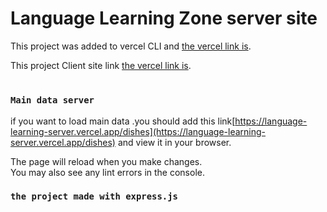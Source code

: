 # Language Learning Zone server site

This project was added to vercel CLI and [the vercel link is](https://ma-er-ranna-server.vercel.app).


This project Client site link [the vercel link is](https://ma-er-ranna.web.app).

#

### `Main data server `

if you want to load main data .you should add this link[https://language-learning-server.vercel.app/dishes](https://language-learning-server.vercel.app/dishes) and view it in your browser.

The page will reload when you make changes.\
You may also see any lint errors in the console.

### `the project made with express.js `
